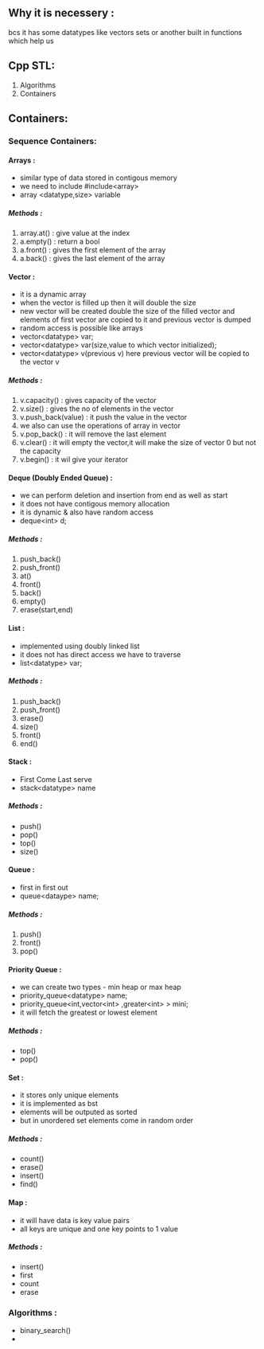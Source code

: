 ## Why it is necessery :
bcs it has some datatypes like vectors sets or another built in functions which help us
## Cpp STL:
1. Algorithms
2. Containers
## Containers:
### Sequence Containers:
#### Arrays :
- similar type of data stored in contigous memory 
- we need to include \#include\<array\>
- array \<datatype,size\> variable 
##### Methods :
1. array.at() : give value at the index
2. a.empty() : return a bool 
3. a.front() : gives the first element of the array
4. a.back() : gives the last element of the array

#### Vector :
- it is a dynamic array
- when the vector is filled up then it will double the size
- new vector will be created double the size of the filled vector and elements of first vector are copied to it and previous vector is dumped
- random access is possible like arrays
- vector\<datatype\> var;
- vector\<datatype\> var(size,value to which vector initialized);
- vector\<datatype\> v(previous v) here previous vector will be copied to the vector v
##### Methods :
1. v.capacity() : gives capacity of the vector
2. v.size() : gives the no of elements in the vector
3. v.push_back(value) : it push the value in the vector
4. we also can use the operations of array in vector
5. v.pop_back() : it will remove the last element
6. v.clear() : it will empty the vector,it will make the size of vector 0 but not the capacity
7. v.begin() : it wil give your iterator

#### Deque (Doubly Ended Queue) :
- we can perform deletion and insertion from end as well as start
- it does not have contigous memory allocation
- it is dynamic & also have random access
- deque\<int\> d;
##### Methods :
1. push_back()
2. push_front()
3. at()
4. front()
5. back()
6. empty()
7. erase(start,end)

#### List :
- implemented using doubly linked list
- it does not has direct access  we have to traverse
- list\<datatype\> var;
##### Methods :
1. push_back()
2. push_front()
3. erase()
4. size()
5. front()
6. end()

#### Stack :
- First Come Last serve
- stack\<datatype\> name
##### Methods : 
- push()
- pop()
- top()
- size()

#### Queue :
- first in first out
- queue\<dataype\> name;
##### Methods :
1. push()
2. front()
3. pop()

#### Priority Queue :
- we can create two types - min heap or max heap
- priority_queue\<datatype\> name;
- priority_queue\<int,vector\<int\> ,greater\<int\> \> mini;
- it will fetch the greatest or lowest element
##### Methods :
- top()
- pop()


#### Set :
- it stores only unique elements
- it is implemented as bst
- elements will be outputed as sorted
- but in unordered set elements come in random order
##### Methods :
- count()
- erase()
- insert()
- find()




#### Map :
- it will have data is key value pairs
- all keys are unique and one key points to 1 value
##### Methods :
- insert()
- first
- count
- erase


###  Algorithms :
- binary_search()
- 